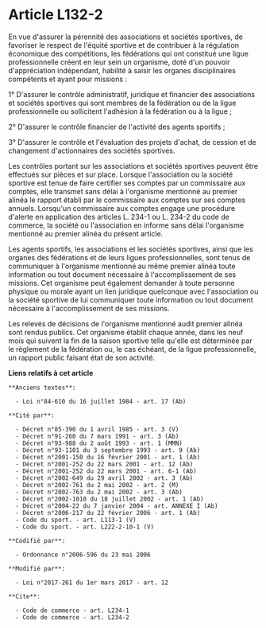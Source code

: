 # Article L132-2

En vue d'assurer la pérennité des associations et sociétés sportives, de favoriser le respect de l'équité sportive et de
contribuer à la régulation économique des compétitions, les fédérations qui ont constitué une ligue professionnelle créent en
leur sein un organisme, doté d'un pouvoir d'appréciation indépendant, habilité à saisir les organes disciplinaires compétents
et ayant pour missions :

1° D'assurer le contrôle administratif, juridique et financier des associations et sociétés sportives qui sont membres de la
fédération ou de la ligue professionnelle ou sollicitent l'adhésion à la fédération ou à la ligue ;

2° D'assurer le contrôle financier de l'activité des agents sportifs ;

3° D'assurer le contrôle et l'évaluation des projets d'achat, de cession et de changement d'actionnaires des sociétés
sportives.

Les contrôles portant sur les associations et sociétés sportives peuvent être effectués sur pièces et sur place. Lorsque
l'association ou la société sportive est tenue de faire certifier ses comptes par un commissaire aux comptes, elle transmet
sans délai à l'organisme mentionné au premier alinéa le rapport établi par le commissaire aux comptes sur ses comptes
annuels. Lorsqu'un commissaire aux comptes engage une procédure d'alerte en application des articles L. 234-1 ou L. 234-2 du
code de commerce, la société ou l'association en informe sans délai l'organisme mentionné au premier alinéa du présent
article.

Les agents sportifs, les associations et les sociétés sportives, ainsi que les organes des fédérations et de leurs ligues
professionnelles, sont tenus de communiquer à l'organisme mentionné au même premier alinéa toute information ou tout document
nécessaire à l'accomplissement de ses missions. Cet organisme peut également demander à toute personne physique ou morale
ayant un lien juridique quelconque avec l'association ou la société sportive de lui communiquer toute information ou tout
document nécessaire à l'accomplissement de ses missions.

Les relevés de décisions de l'organisme mentionné audit premier alinéa sont rendus publics. Cet organisme établit chaque
année, dans les neuf mois qui suivent la fin de la saison sportive telle qu'elle est déterminée par le règlement de la
fédération ou, le cas échéant, de la ligue professionnelle, un rapport public faisant état de son activité.

**Liens relatifs à cet article**

	**Anciens textes**:

	  - Loi n°84-610 du 16 juillet 1984 - art. 17 (Ab)

	**Cité par**:

	  - Décret n°85-390 du 1 avril 1985 - art. 3 (V)
	  - Décret n°91-260 du 7 mars 1991 - art. 3 (Ab)
	  - Décret n°93-988 du 2 août 1993 - art. 1 (MMN)
	  - Décret n°93-1101 du 3 septembre 1993 - art. 9 (Ab)
	  - Décret n°2001-150 du 16 février 2001 - art. 1 (Ab)
	  - Décret n°2001-252 du 22 mars 2001 - art. 12 (Ab)
	  - Décret n°2001-252 du 22 mars 2001 - art. 6-1 (Ab)
	  - Décret n°2002-649 du 29 avril 2002 - art. 3 (Ab)
	  - Décret n°2002-761 du 2 mai 2002 - art. 2 (M)
	  - Décret n°2002-763 du 2 mai 2002 - art. 3 (Ab)
	  - Décret n°2002-1010 du 18 juillet 2002 - art. 1 (Ab)
	  - Décret n°2004-22 du 7 janvier 2004 - art. ANNEXE I (Ab)
	  - Décret n°2006-217 du 22 février 2006 - art. 1 (Ab)
	  - Code du sport. - art. L113-1 (V)
	  - Code du sport. - art. L222-2-10-1 (V)

	**Codifié par**:

	  - Ordonnance n°2006-596 du 23 mai 2006

	**Modifié par**:

	  - Loi n°2017-261 du 1er mars 2017 - art. 12

	**Cite**:

	  - Code de commerce - art. L234-1
	  - Code de commerce - art. L234-2
